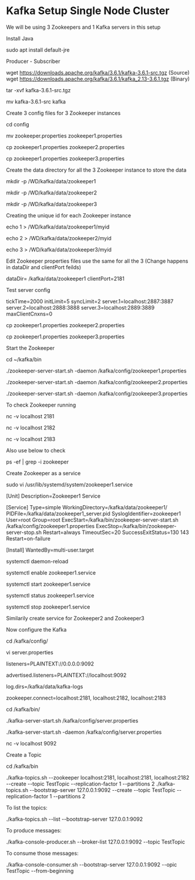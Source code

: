 # Kafka Setup Single Node Cluster

We will be using 3 Zookeepers and 1 Kafka servers in this setup 

Install Java

sudo apt install default-jre

Producer - Subscriber

wget https://downloads.apache.org/kafka/3.6.1/kafka-3.6.1-src.tgz (Source)
wget https://downloads.apache.org/kafka/3.6.1/kafka_2.13-3.6.1.tgz (Binary)

tar -xvf kafka-3.6.1-src.tgz

mv kafka-3.6.1-src kafka 



Create 3 config files for 3 Zookeeper instances

cd config

mv zookeeper.properties zookeeper1.properties

cp zookeeper1.properties zookeeper2.properties

cp zookeeper1.properties zookeeper3.properties


Create the data directory for all the 3 Zookeeper instance to store the data

mkdir -p /WD/kafka/data/zookeeper1

mkdir -p /WD/kafka/data/zookeeper2

mkdir -p /WD/kafka/data/zookeeper3


Creating the unique  id for each Zookeeper instance

echo 1 > /WD/kafka/data/zookeeper1/myid

echo 2 > /WD/kafka/data/zookeeper2/myid

echo 3 > /WD/kafka/data/zookeeper3/myid


Edit Zookeeper properties files use the same for all the 3 (Change happens in dataDir and clientPort feilds)

dataDir= /kafka/data/zookeeper1
clientPort=2181

Test server config

tickTime=2000
initLimit=5
syncLimit=2
server.1=localhost:2887:3887
server.2=localhost:2888:3888
server.3=localhost:2889:3889
maxClientCnxns=0

cp zookeeper1.properties zookeeper2.properties

cp zookeeper1.properties zookeeper3.properties


Start the Zookeeper

cd ~/kafka/bin

./zookeeper-server-start.sh -daemon /kafka/config/zookeeper1.properties

./zookeeper-server-start.sh -daemon /kafka/config/zookeeper2.properties

./zookeeper-server-start.sh -daemon /kafka/config/zookeeper3.properties


To check Zookeeper running

nc -v localhost 2181

nc -v localhost 2182

nc -v localhost 2183


Also use below to check

ps -ef | grep -i zookeeper 


Create Zookeeper as a service

sudo vi /usr/lib/systemd/system/zookeeper1.service

[Unit]
Description=Zookeeper1 Service

[Service]
Type=simple
WorkingDirectory=/kafka/data/zookeeper1/
PIDFile=/kafka/data/zookeeper1_server.pid
SyslogIdentifier=zookeeper1
User=root
Group=root
ExecStart=/kafka/bin/zookeeper-server-start.sh /kafka/config/zookeeper1.properties
ExecStop=/kafka/bin/zookeeper-server-stop.sh 
Restart=always
TimeoutSec=20
SuccessExitStatus=130 143
Restart=on-failure

[Install]
WantedBy=multi-user.target


systemctl daemon-reload

systemctl enable zookeeper1.service

systemctl start zookeeper1.service

systemctl status zookeeper1.service

systemctl stop zookeeper1.service

Similarily create service for Zookeeper2 and Zookeeper3


Now configure the Kafka 

cd /kafka/config/

vi server.properties


listeners=PLAINTEXT://0.0.0.0:9092

advertised.listeners=PLAINTEXT://localhost:9092

log.dirs=/kafka/data/kafka-logs

zookeeper.connect=localhost:2181, localhost:2182, localhost:2183



cd /kafka/bin/

./kafka-server-start.sh /kafka/config/server.properties

./kafka-server-start.sh -daemon /kafka/config/server.properties

nc -v localhost 9092



Create a Topic

cd /kafka/bin

./kafka-topics.sh --zookeeper localhost:2181, localhost:2181, localhost:2182 --create --topic TestTopic --replication-factor 1 --partitions 2 
./kafka-topics.sh --bootstrap-server 127.0.0.1:9092 --create --topic TestTopic --replication-factor 1 --partitions 2 


To list the topics:

./kafka-topics.sh --list --bootstrap-server 127.0.0.1:9092


To produce messages:

./kafka-console-producer.sh --broker-list 127.0.0.1:9092 --topic TestTopic


To consume those messages:

./kafka-console-consumer.sh --bootstrap-server 127.0.0.1:9092 --opic TestTopic --from-beginning
